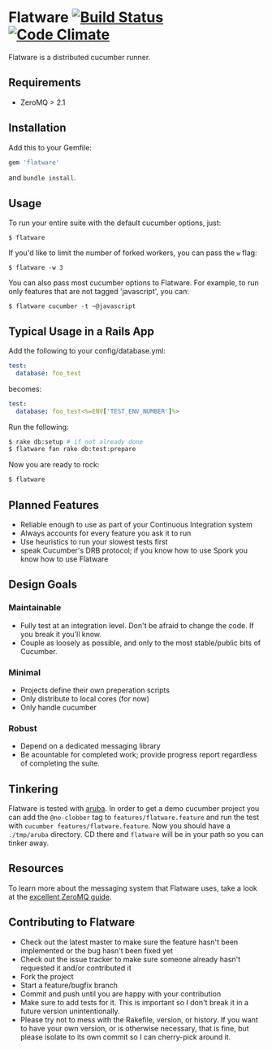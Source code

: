 # Flatware [![Build Status][travis-badge]][travis] [![Code Climate][code-climate-badge]][code-climate]

[travis-badge]: https://travis-ci.org/briandunn/flatware.png
[travis]: http://travis-ci.org/briandunn/flatware
[code-climate-badge]: https://codeclimate.com/github/briandunn/flatware.png
[code-climate]: https://codeclimate.com/github/briandunn/flatware

Flatware is a distributed cucumber runner.

## Requirements

* ZeroMQ > 2.1

## Installation

Add this to your Gemfile:

```ruby
gem 'flatware'
```

and `bundle install`.

## Usage

To run your entire suite with the default cucumber options, just:

```
$ flatware
```

If you'd like to limit the number of forked workers, you can pass the `w` flag:

```
$ flatware -w 3
```

You can also pass most cucumber options to Flatware. For example, to run only
features that are not tagged 'javascript', you can:

```
$ flatware cucumber -t ~@javascript
```

## Typical Usage in a Rails App

Add the following to your config/database.yml:

```yml
test:
  database: foo_test
```

becomes:

```yml
test:
  database: foo_test<%=ENV['TEST_ENV_NUMBER']%>
```

Run the following:

```sh
$ rake db:setup # if not already done
$ flatware fan rake db:test:prepare
```

Now you are ready to rock:

```sh
$ flatware
```

## Planned Features

* Reliable enough to use as part of your Continuous Integration system
* Always accounts for every feature you ask it to run
* Use heuristics to run your slowest tests first
* speak Cucumber's DRB protocol; if you know how to use Spork you know how to
  use Flatware

## Design Goals

### Maintainable

* Fully test at an integration level. Don't be afraid to change the code. If you
  break it you'll know.
* Couple as loosely as possible, and only to the most stable/public bits of
  Cucumber.

### Minimal

* Projects define their own preperation scripts
* Only distribute to local cores (for now)
* Only handle cucumber

### Robust

* Depend on a dedicated messaging library
* Be acountable for completed work; provide progress report regardless of
  completing the suite.

## Tinkering

Flatware is tested with [aruba][]. In order to get a demo cucumber project you
can add the `@no-clobber` tag to `features/flatware.feature` and run the test
with `cucumber features/flatware.feature`. Now you should have a `./tmp/aruba`
directory. CD there and `flatware` will be in your path so you can tinker away.

[aruba]: https://github.com/cucumber/aruba

## Resources

To learn more about the messaging system that Flatware uses, take a look at the
[excellent ZeroMQ guide][z].

[z]: http://zguide.zeromq.org/page:all

## Contributing to Flatware

* Check out the latest master to make sure the feature hasn't been implemented
  or the bug hasn't been fixed yet
* Check out the issue tracker to make sure someone already hasn't requested it
  and/or contributed it
* Fork the project
* Start a feature/bugfix branch
* Commit and push until you are happy with your contribution
* Make sure to add tests for it. This is important so I don't break it in a
  future version unintentionally.
* Please try not to mess with the Rakefile, version, or history. If you want to
  have your own version, or is otherwise necessary, that is fine, but please
  isolate to its own commit so I can cherry-pick around it.
